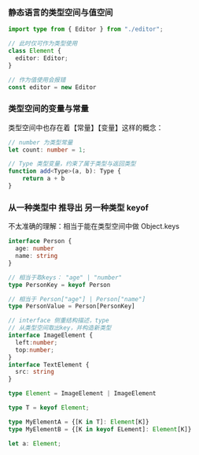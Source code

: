 ### 静态语言的类型空间与值空间

```ts
import type from { Editor } from "./editor";

// 此时仅可作为类型使用
class Element {
  editor: Editor;
}

// 作为值使用会报错
const editor = new Editor 
```

### 类型空间的变量与常量

类型空间中也存在着【常量】【变量】这样的概念：

```typescript
// number 为类型常量
let count: number = 1;

// Type 类型变量，约束了属于类型与返回类型
function add<Type>(a, b): Type {
  	return a + b
}
```

### 从一种类型中 推导出 另一种类型 keyof

不太准确的理解：相当于能在类型空间中做 Object.keys

```typescript
interface Person {
  age: number
  name: string
}

// 相当于取keys： "age" | "number"
type PersonKey = keyof Person

// 相当于 Person["age"] | Person["name"]
type PersonValue = Person[PersonKey]

// interface 侧重结构描述，type 
// 从类型空间取出key，并构造新类型
interface ImageElement {
  left:number;
  top:number;
}
interface TextElement {
  src: string
}

type Element = ImageElement | ImageElement

type T = keyof Element;

type MyElementA = {[K in T]: Element[K]}
type MyElementB = {[K in keyof ELement]: Element[K]}

let a: Element; 
```





